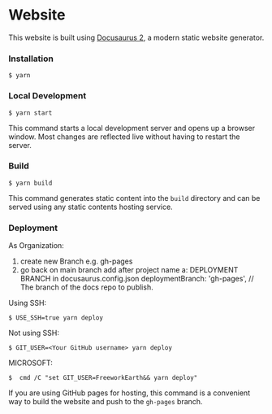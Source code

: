 # Website

This website is built using [Docusaurus 2](https://docusaurus.io/), a modern static website generator.

### Installation

```
$ yarn
```

### Local Development

```
$ yarn start
```

This command starts a local development server and opens up a browser window. Most changes are reflected live without having to restart the server.

### Build

```
$ yarn build
```

This command generates static content into the `build` directory and can be served using any static contents hosting service.

### Deployment
As Organization:
1. create new Branch e.g. gh-pages
2. go back on main branch
        add after project name a:  DEPLOYMENT BRANCH in docusaurus.config.json 
        deploymentBranch: 'gh-pages', // The branch of the docs repo to publish.


Using SSH:

```
$ USE_SSH=true yarn deploy
```

Not using SSH:

```
$ GIT_USER=<Your GitHub username> yarn deploy
```

MICROSOFT:
```
$  cmd /C "set GIT_USER=FreeworkEarth&& yarn deploy"
```

If you are using GitHub pages for hosting, this command is a convenient way to build the website and push to the `gh-pages` branch.
